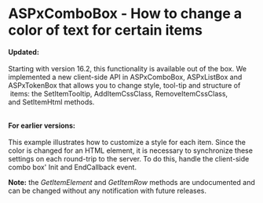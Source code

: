 # ASPxComboBox - How to change a color of text for certain items


<p><strong>Updated:<br></strong><br>Starting with version 16.2, this functionality is available out of the box. We implemented a new client-side API in ASPxComboBox, ASPxListBox and ASPxTokenBox that allows you to change style, tool-tip and structure of  items: the SetItemTooltip, AddItemCssClass, RemoveItemCssClass, and SetItemHtml methods.  </p>
<p><br><strong>For earlier versions:</strong><br><br>This example illustrates how to customize a style for each item. Since the color is changed for an HTML element, it is necessary to synchronize these settings on each round-trip to the server. To do this, handle the client-side combo box' Init and EndCallback event.</p>
<p><strong>Note:</strong> the <em>GetItemElement</em> and <em>GetItemRow</em> methods are undocumented and can be changed without any notification with future releases.</p>

<br/>


